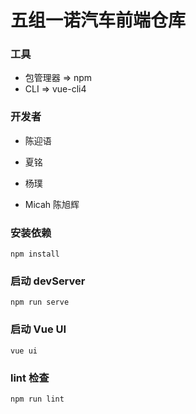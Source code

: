 # 五组一诺汽车前端仓库

### 工具

- 包管理器 => npm
- CLI => vue-cli4

### 开发者

- 陈迎语

- 夏铭

- 杨璞

- Micah 陈旭辉

### 安装依赖

```
npm install
```

### 启动 devServer

```
npm run serve
```

### 启动 Vue UI

```
vue ui
```

### lint 检查

```
npm run lint
```
